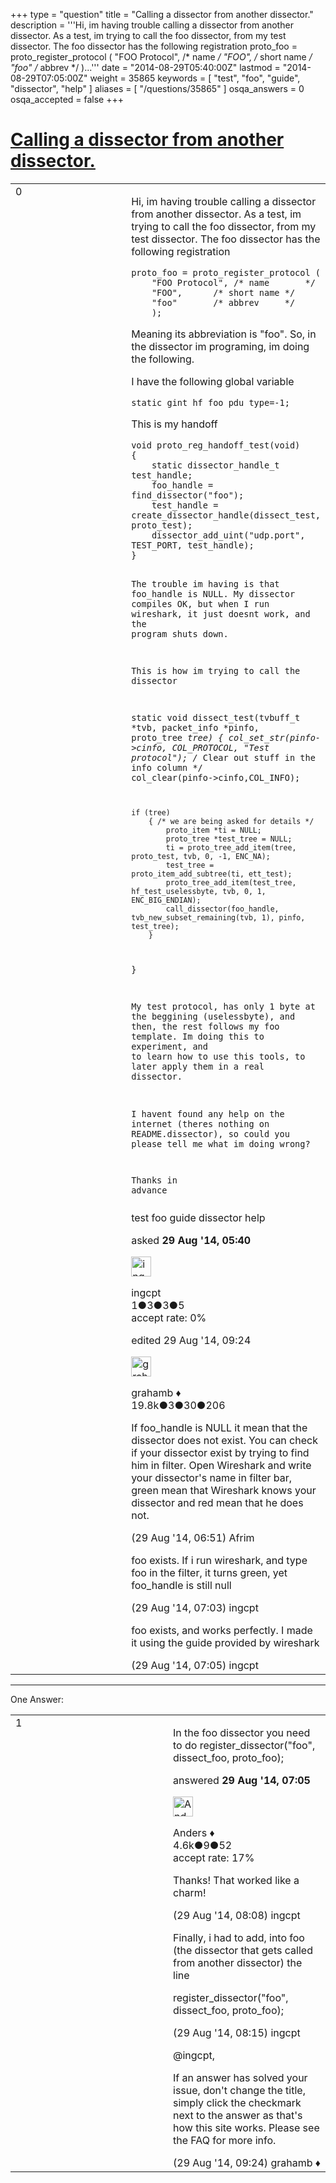 +++
type = "question"
title = "Calling a dissector from another dissector."
description = '''Hi, im having trouble calling a dissector from another dissector. As a test, im trying to call the foo dissector, from my test dissector. The foo dissector has the following registration proto_foo = proto_register_protocol (  &quot;FOO Protocol&quot;, /* name */  &quot;FOO&quot;, /* short name */  &quot;foo&quot; /* abbrev */  )...'''
date = "2014-08-29T05:40:00Z"
lastmod = "2014-08-29T07:05:00Z"
weight = 35865
keywords = [ "test", "foo", "guide", "dissector", "help" ]
aliases = [ "/questions/35865" ]
osqa_answers = 0
osqa_accepted = false
+++

<div class="headNormal">

# [Calling a dissector from another dissector.](/questions/35865/calling-a-dissector-from-another-dissector)

</div>

<div id="main-body">

<div id="askform">

<table id="question-table" style="width:100%;"><colgroup><col style="width: 50%" /><col style="width: 50%" /></colgroup><tbody><tr class="odd"><td style="width: 30px; vertical-align: top"><div class="vote-buttons"><div id="post-35865-score" class="post-score" title="current number of votes">0</div><div id="favorite-count" class="favorite-count"></div></div></td><td><div id="item-right"><div class="question-body"><p>Hi, im having trouble calling a dissector from another dissector. As a test, im trying to call the foo dissector, from my test dissector. The foo dissector has the following registration</p><pre><code>proto_foo = proto_register_protocol (
    &quot;FOO Protocol&quot;, /* name       */
    &quot;FOO&quot;,      /* short name */
    &quot;foo&quot;       /* abbrev     */
    );</code></pre><p>Meaning its abbreviation is "foo". So, in the dissector im programing, im doing the following.</p><p>I have the following global variable</p><pre><code>static gint hf_foo_pdu_type=-1;</code></pre><p>This is my handoff</p><pre><code>void proto_reg_handoff_test(void)
{
    static dissector_handle_t test_handle;
    foo_handle = find_dissector(&quot;foo&quot;);
    test_handle = create_dissector_handle(dissect_test, proto_test);
    dissector_add_uint(&quot;udp.port&quot;, TEST_PORT, test_handle);
}

 The trouble im having is that foo_handle is NULL. My dissector compiles OK, but when I run wireshark, it just doesnt work, and the program shuts down.

This is how im trying to call the dissector

static void
dissect_test(tvbuff_t *tvb, packet_info *pinfo, proto_tree *tree)
{
    col_set_str(pinfo-&gt;cinfo, COL_PROTOCOL, &quot;Test protocol&quot;);
    /* Clear out stuff in the info column */
    col_clear(pinfo-&gt;cinfo,COL_INFO);

    if (tree)
        { /* we are being asked for details */
            proto_item *ti = NULL;
            proto_tree *test_tree = NULL;
            ti = proto_tree_add_item(tree, proto_test, tvb, 0, -1, ENC_NA);
            test_tree = proto_item_add_subtree(ti, ett_test);
            proto_tree_add_item(test_tree, hf_test_uselessbyte, tvb, 0, 1, ENC_BIG_ENDIAN);
            call_dissector(foo_handle, tvb_new_subset_remaining(tvb, 1), pinfo, test_tree);
        }
}

My test protocol, has only 1 byte at the beggining (uselessbyte), and then, the rest follows my foo template. Im doing this to experiment, and to learn how to use this tools, to later apply them in a real dissector.

I havent found any help on the internet (theres nothing on README.dissector), so could you please tell me what im doing wrong?

Thanks in advance</code></pre></div><div id="question-tags" class="tags-container tags">test foo guide dissector help</div><div id="question-controls" class="post-controls"></div><div class="post-update-info-container"><div class="post-update-info post-update-info-user"><p>asked <strong>29 Aug '14, 05:40</strong></p><img src="https://secure.gravatar.com/avatar/3f60a30a327fa363a0166009000c466d?s=32&amp;d=identicon&amp;r=g" class="gravatar" width="32" height="32" alt="ingcpt&#39;s gravatar image" /><p>ingcpt<br />
<span class="score" title="1 reputation points">1</span><span title="3 badges"><span class="badge1">●</span><span class="badgecount">3</span></span><span title="3 badges"><span class="silver">●</span><span class="badgecount">3</span></span><span title="5 badges"><span class="bronze">●</span><span class="badgecount">5</span></span><br />
<span class="accept_rate" title="Rate of the user&#39;s accepted answers">accept rate:</span> <span title="ingcpt has no accepted answers">0%</span></p></div><div class="post-update-info post-update-info-edited"><p>edited 29 Aug '14, 09:24</p><img src="https://secure.gravatar.com/avatar/d2a7e24ca66604c749c7c88c1da8ff78?s=32&amp;d=identicon&amp;r=g" class="gravatar" width="32" height="32" alt="grahamb&#39;s gravatar image" /><p>grahamb ♦<br />
<span class="score" title="19834 reputation points"><span>19.8k</span></span><span title="3 badges"><span class="badge1">●</span><span class="badgecount">3</span></span><span title="30 badges"><span class="silver">●</span><span class="badgecount">30</span></span><span title="206 badges"><span class="bronze">●</span><span class="badgecount">206</span></span></p></div></div><div id="comments-container-35865" class="comments-container"><span id="35866"></span><div id="comment-35866" class="comment"><div id="post-35866-score" class="comment-score"></div><div class="comment-text"><p>If foo_handle is NULL it mean that the dissector does not exist. You can check if your dissector exist by trying to find him in filter. Open Wireshark and write your dissector's name in filter bar, green mean that Wireshark knows your dissector and red mean that he does not.</p></div><div id="comment-35866-info" class="comment-info"><span class="comment-age">(29 Aug '14, 06:51)</span> Afrim</div></div><span id="35867"></span><div id="comment-35867" class="comment"><div id="post-35867-score" class="comment-score"></div><div class="comment-text"><p>foo exists. If i run wireshark, and type foo in the filter, it turns green, yet foo_handle is still null</p></div><div id="comment-35867-info" class="comment-info"><span class="comment-age">(29 Aug '14, 07:03)</span> ingcpt</div></div><span id="35869"></span><div id="comment-35869" class="comment"><div id="post-35869-score" class="comment-score"></div><div class="comment-text"><p>foo exists, and works perfectly. I made it using the guide provided by wireshark</p></div><div id="comment-35869-info" class="comment-info"><span class="comment-age">(29 Aug '14, 07:05)</span> ingcpt</div></div></div><div id="comment-tools-35865" class="comment-tools"></div><div class="clear"></div><div id="comment-35865-form-container" class="comment-form-container"></div><div class="clear"></div></div></td></tr></tbody></table>

------------------------------------------------------------------------

<div class="tabBar">

<span id="sort-top"></span>

<div class="headQuestions">

One Answer:

</div>

</div>

<span id="35868"></span>

<div id="answer-container-35868" class="answer">

<table style="width:100%;"><colgroup><col style="width: 50%" /><col style="width: 50%" /></colgroup><tbody><tr class="odd"><td style="width: 30px; vertical-align: top"><div class="vote-buttons"><div id="post-35868-score" class="post-score" title="current number of votes">1</div></div></td><td><div class="item-right"><div class="answer-body"><p>In the foo dissector you need to do register_dissector("foo", dissect_foo, proto_foo);</p></div><div class="answer-controls post-controls"></div><div class="post-update-info-container"><div class="post-update-info post-update-info-user"><p>answered <strong>29 Aug '14, 07:05</strong></p><img src="https://secure.gravatar.com/avatar/2d3d425a7a829209431fb38d326b53af?s=32&amp;d=identicon&amp;r=g" class="gravatar" width="32" height="32" alt="Anders&#39;s gravatar image" /><p>Anders ♦<br />
<span class="score" title="4578 reputation points"><span>4.6k</span></span><span title="9 badges"><span class="silver">●</span><span class="badgecount">9</span></span><span title="52 badges"><span class="bronze">●</span><span class="badgecount">52</span></span><br />
<span class="accept_rate" title="Rate of the user&#39;s accepted answers">accept rate:</span> <span title="Anders has 56 accepted answers">17%</span></p></div></div><div id="comments-container-35868" class="comments-container"><span id="35872"></span><div id="comment-35872" class="comment"><div id="post-35872-score" class="comment-score"></div><div class="comment-text"><p>Thanks! That worked like a charm!</p></div><div id="comment-35872-info" class="comment-info"><span class="comment-age">(29 Aug '14, 08:08)</span> ingcpt</div></div><span id="35873"></span><div id="comment-35873" class="comment"><div id="post-35873-score" class="comment-score"></div><div class="comment-text"><p>Finally, i had to add, into foo (the dissector that gets called from another dissector) the line</p><p>register_dissector("foo", dissect_foo, proto_foo);</p></div><div id="comment-35873-info" class="comment-info"><span class="comment-age">(29 Aug '14, 08:15)</span> ingcpt</div></div><span id="35878"></span><div id="comment-35878" class="comment"><div id="post-35878-score" class="comment-score"></div><div class="comment-text"><p>@ingcpt,</p><p>If an answer has solved your issue, don't change the title, simply click the checkmark next to the answer as that's how this site works. Please see the FAQ for more info.</p></div><div id="comment-35878-info" class="comment-info"><span class="comment-age">(29 Aug '14, 09:24)</span> grahamb ♦</div></div></div><div id="comment-tools-35868" class="comment-tools"></div><div class="clear"></div><div id="comment-35868-form-container" class="comment-form-container"></div><div class="clear"></div></div></td></tr></tbody></table>

</div>

<div class="paginator-container-left">

</div>

</div>

</div>

